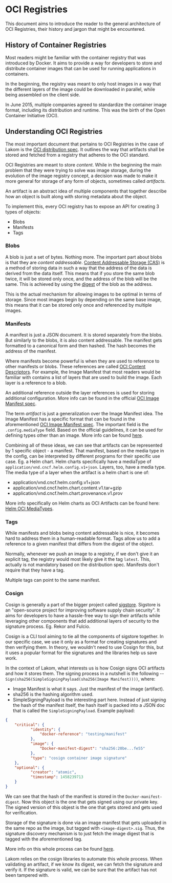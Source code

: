 # OCI Registries

This document aims to introduce the reader to the general architecture of OCI
Registries, their history and jargon that might be encountered.

## History of Container Registries

Most readers might be familiar with the container registry that was introduced
by Docker. It aims to provide a way for developers to store and distribute
container images that can be used for running applications in containers.

In the beginning, the registry was meant to only host images in a way that the
different layers of the image could be downloaded in parallel, while being 
assembled on the client side.

In June 2015, multiple companies agreed to standardize the container image format,
including its distribution and runtime. This was the birth of the Open Container
Initiative (OCI). 


## Understanding OCI Registries

The most important document that pertains to OCI Registries in the case of Lakom is the [OCI 
distribution spec](https://github.com/opencontainers/distribution-spec/blob/main/spec.md). 
It outlines the way that artifacts shall be stored and fetched from a registry 
that adheres to the OCI standard. 

OCI Registries are meant to store _content_. While in the beginning the main
problem that they were trying to solve was image storage, during the evolution
of the image registry concept, a decision was made to make it more general
for storage of any form of objects, sometimes called _artifacts_.

An artifact is an abstract idea of multiple components that together describe
how an object is built along with storing metadata about the object.

To implement this, every OCI registry has to expose an API for creating
3 types of objects:
- Blobs
- Manifests
- Tags


### Blobs

A blob is just a set of bytes. Nothing more. The important part about blobs
is that they are _content addressable_. [Content Addressable Storage (CAS)](https://en.wikipedia.org/wiki/Content-addressable_storage)
is a method of storing data in such a way that the address of the data is derived
from the data itself. This means that if you store the same blob twice, it will
be stored only once, and the address of the blob will be the same. This is achieved
by using the [digest](https://en.wikipedia.org/wiki/Cryptographic_hash_function) of the blob as the address.

This is the actual mechanism for allowing images to be optimal in terms of storage.
Since most images begin by depending on the same base image, this means that
it can be stored only once and referenced by multiple images.

### Manifests

A manifest is just a JSON document. It is stored separately from the blobs.
But similarly to the blobs, it is also content addressable. The manifest gets
formatted to a canonical form and then hashed. The hash becomes the address of
the manifest.

Where manifests become powerful is when they are used to reference to other
manifests or blobs. These references are called [OCI Content Descriptors](https://github.com/opencontainers/image-spec/blob/v1.0.1/descriptor.md).
For example, the Image Manifest that most readers would be familiar with contains
a list of layers that are used to build the image. Each layer is a reference to
a blob.

An additional reference outside the layer references is used for storing 
additional configuration. More info can be found in the official [OCI Image Manifest spec](https://github.com/opencontainers/image-spec/blob/v1.0.1/manifest.md).

The term _artifact_ is just a generalization over the Image Manifest idea.
The Image Manifest has a specific format that can be found in the aforementioned [OCI Image Manifest spec](https://github.com/opencontainers/image-spec/blob/v1.0.1/manifest.md).
The important field is the `.config.mediaType` field. Based on the official guidelines,
it can be used for defining types other than an image. More info can be found [here](https://github.com/opencontainers/image-spec/blob/main/manifest.md#guidelines-for-artifact-usage).

Combining all of these ideas, we can see that artifacts can be represented by 1 
specific object - a manifest. That manifest, based on the media type in the config, can be 
interpreted by different programs for their specific use case. Eg. a Helm chart.
Helm charts specifically have a mediaType of `application/vnd.cncf.helm.config.v1+json`.
Layers, too, have a media type. The media type of a layer when the artifact
is a helm chart is one of:
- application/vnd.cncf.helm.config.v1+json
- application/vnd.cncf.helm.chart.content.v1.tar+gzip
- application/vnd.cncf.helm.chart.provenance.v1.prov

More info specifically on Helm charts as OCI Artifacts can be found here: [Helm OCI MediaTypes](https://helm.sh/blog/helm-oci-mediatypes/).

### Tags

While manifests and blobs being content addressable is nice, it becomes hard
to address them in a human-readable format. Tags allow us to add a reference
to a given manifest that differs from the digest of the object.

Normally, whenever we push an image to a registry, if we don't give it an
explicit tag, the registry would most likely give it the tag `latest`. This,
actually is not mandatory based on the distribution spec. Manifests don't 
require that they have a tag.

Multiple tags can point to the same manifest.

### Cosign

Cosign is generally a part of the bigger project called [sigstore](https://sigstore.dev/).
Sigstore is an "open-source project for improving software supply chain security".
It aims for developers to have a hassle-free way to sign their artifacts while
leveraging other components that add additional layers of security to the
signature process. Eg. Rekor and Fulcio.

Cosign is a CLI tool aiming to tie all the components of sigstore together.
In our specific case, we use it only as a format for creating signatures and 
then verifying them. In theory, we wouldn't need to use Cosign for this, but
it uses a popular format for the signatures and the libraries help us 
save work.

In the context of Lakom, what interests us is how Cosign signs OCI artifacts
and how it stores them.
The signing process in a nutshell is the following -- `Sign(sha256(SimpleSigningPayload(sha256(Image Manifest))))`, where:
- Image Manifest is what it says. Just the manifest of the image (artifact).
- sha256 is the hashing algorithm used.
- SimpleSigningPayload is the interesting part here. Instead of just signing the
hash of the manifest itself, the hash itself is packed into a JSON doc that
is called the `SimpleSigningPayload`. Example payload:
```json
{
    "critical": {
           "identity": {
               "docker-reference": "testing/manifest"
           },
           "image": {
               "Docker-manifest-digest": "sha256:20be...fe55"
           },
           "type": "cosign container image signature"
    },
    "optional": {
           "creator": "atomic",
           "timestamp": 1458239713
    }
}
```

We can see that the hash of the manifest is stored in the `Docker-manifest-digest`.
Now this object is the one that gets signed using our private key. The signed
version of this objest is the one that gets stored and gets used for
verification. 

Storage of the signature is done via an image manifest that gets uploaded
in the same repo as the image, but tagged with `<image-digest>.sig`.
Thus, the signature discovery mechanism is to just fetch the image digest 
that is tagged with the aforementioned tag.

More info on this whole process can be found [here](https://github.com/sigstore/cosign/blob/main/specs/SIGNATURE_SPEC.md).

Lakom relies on the cosign libraries to automate this whole process. When
validating an artifact, if we know its digest, we can fetch the signature and
verify it. If the signature is valid, we can be sure that the artifact has not
been tampered with.

